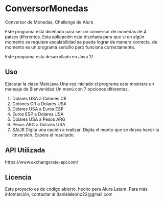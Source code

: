 # ConversorMonedas
Conversor de Monedas, Challenge de Alura

Este programa esta diseñado para ser un conversor de monedas de 4 países diferentes. Esta aplicación esta diseñada para que si en algún momento se requiere escalabilidad se pueda lograr de manera correcta, de momento es un programa sencillo pero funciona correctamente.

Este programa esta desarrollado en Java 17.

<h2> Uso </h2> 

Ejecutar la clase Main.java
Una vez iniciado el programa este mostrara un mensaje de Bienvenidad
Un menú con 7 opciones diferentes.
1. Dolares USA a Colones CR
2. Colones CR a Dolares USA
3. Dolares USA a Euros ESP
4. Euros ESP a Dolares USA
5. Dolares USA a Pesos ARG
6. Pesos ARG a Dolares USA
9. SALIR
Digita una opción a realizar.
Digita el monto que se desea hacer la cnversión.
Espera el resultado.

<h2> API Utilizada </h2>
https://www.exchangerate-api.com/

<h2> Licencia </h2>
Este proyecto es de código abierto, hecho para Alura Latam.
Para más infomarción, contactar al danielaleonc22@gmail.com


